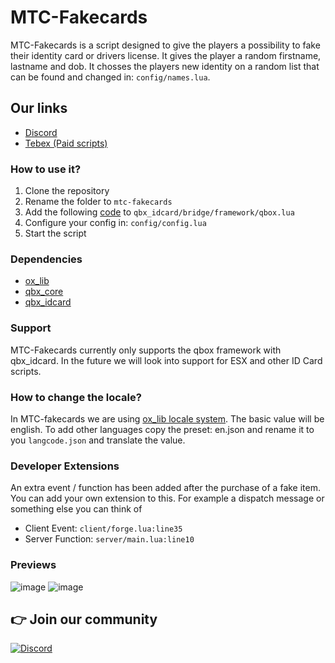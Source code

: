 
# MTC-Fakecards
MTC-Fakecards is a script designed to give the players a possibility to fake their identity card or drivers license. It gives the player a random firstname, lastname and dob. It chosses the players new identity on a random list that can be found and changed in: `config/names.lua`.

## Our links
- [Discord](https://discord.gg/APFHf9hhkG)
- [Tebex (Paid scripts)](https://mtc.tebex.io/)

### How to use it?
1. Clone the repository
2. Rename the folder to `mtc-fakecards`
3. Add the following [code](https://pastebin.com/0p2zz2jY) to `qbx_idcard/bridge/framework/qbox.lua`
4. Configure your config in: `config/config.lua`
5. Start the script

### Dependencies
- [ox_lib](https://github.com/overextended/ox_lib)
- [qbx_core](https://github.com/Qbox-project/qbx_core)
- [qbx_idcard](https://github.com/Qbox-project/qbx_idcard)

### Support
MTC-Fakecards currently only supports the qbox framework with qbx_idcard. In the future we will look into support for ESX and other ID Card scripts.

### How to change the locale?
In MTC-fakecards we are using [ox_lib locale system](https://overextended.dev/ox_lib/Modules/Locale/Shared#:~:text=locales/langcode.json-,Setup,-To%20change%20the). The basic value will be english. To add other languages copy the preset: en.json and rename it to you `langcode.json` and translate the value.

### Developer Extensions
An extra event / function has been added after the purchase of a fake item. You can add your own extension to this. For example a dispatch message or something else you can think of

- Client Event: `client/forge.lua:line35`
- Server Function: `server/main.lua:line10`

### Previews
![image](https://github.com/user-attachments/assets/730a733b-3ada-462c-9975-3b2f0363d66d)
![image](https://github.com/user-attachments/assets/0451cb51-0959-41e0-99d6-48c9e14f922d)

## 👉 Join our community

[![Discord](https://discord.com/api/guilds/1075048579758035014/widget.png?style=banner2)](https://discord.gg/cFuv5BMWzK)
